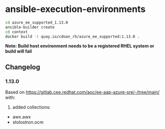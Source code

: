 # ansible-execution-environments

```bash
cd azure_ee_supported_1.13.0
ansible-builder create
cd context
docker build -t quay.io/cdoan_rh/azure_ee_supported:1.13.0 .
```

**Note: Build host environment needs to be a registered RHEL system or build will fail**

## Changelog
### 1.13.0
Based on https://gitlab.cee.redhat.com/aoc/ee-aap-azure-sre/-/tree/main/ with:
1) added collections:
  * awx.awx
  * stolostron.ocm

